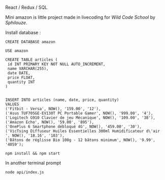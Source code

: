 
React / Redux / SQL

Mini amazon is little project made in livecoding for *Wild Code School* by *Sphilouze*.

Install database :
```
CREATE DATABASE amazon

USE amazon

CREATE TABLE articles (
 id INT PRIMARY KEY NOT NULL AUTO_INCREMENT,
 name VARCHAR(255),
 date DATE,
 price FLOAT,
 quantity INT
)


INSERT INTO articles (name, date, price, quantity)
VALUES
('Fitbit - Versa', NOW(), '159.00', '12'),
('Asus TUF705GE-EV130T PC Portable Gamer', NOW(), '999.00', '4'),
('Logitech G910 Clavier de jeu Mécanique', NOW(), '109.00', '38'),
('Amazon Echo', NOW(), '59.00', '895'),
('OnePlus 6 Smartphone débloqué 4G', NOW(), '459.00', '30'),
('VicTsing Diffuseur Huiles Essentielles 300ml Humidificateur d\'air ', NOW(), '18.16', '103'),
('Bâtons de réglisse Bio 100g - 12 bâtons minimum', NOW(), '9.99', '4059');
```

```
npm install && npm start
```

In another terminal prompt 

```
node api/index.js
```

